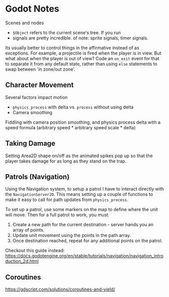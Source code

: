 # Godot Notes

Scenes and nodes

- `$Object` refers to the current scene's tree. If you run
- signals are pretty incredible. of note: sprite signals, timer signals.

Its usually better to control things in the affirmative instead of as exceptions. For example, a projectile
is fired when the player is in view. But what about when the player is out of view? Code an `on_exit` event 
for that to separate it from any default state, rather than using `else` statements to swap between 'in zone/out zone'.


## Character Movement


Several factors impact motion

* `physics_process` with delta vs. `process` without using delta
* Camera smoothing

Fiddling with camera position smoothing, and physics process delta with a speed formula (arbitrary speed * arbitrary speed scale * delta)


## Taking Damage

Setting Area2D shape on/off as the animated spikes pop up so that the player takes damage for as long as they stand on the trap.


## Patrols (Navigation)

Using the Navigation system, to setup a patrol I have to interact directly with the `NavigationServer2D`. This means setting up a couple of functions to make it easy to call for path updates from `physics_process`.

To set up a patrol, use some markers on the map to define where the unit will move. Then for a full patrol to work, you must:

1. Create a new path for the current destination - server hands you an array of points.
2. Update unit movement using the points in the path array.
3. Once destination reached, repeat for any additional points on the patrol.

Checkout this guide instead: 
https://docs.godotengine.org/en/stable/tutorials/navigation/navigation_introduction_2d.html


## Coroutines

https://gdscript.com/solutions/coroutines-and-yield/

